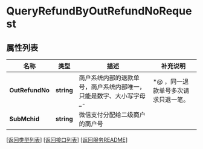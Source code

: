 # QueryRefundByOutRefundNoRequest

## 属性列表

名称 | 类型 | 描述 | 补充说明
------------ | ------------- | ------------- | -------------
**OutRefundNo** | **string** | 商户系统内部的退款单号，商户系统内部唯一，只能是数字、大小写字母_-|*@ ，同一退款单号多次请求只退一笔。 | 
**SubMchid** | **string** | 微信支付分配给二级商户的商户号 | 

[\[返回类型列表\]](README.md#类型列表)
[\[返回接口列表\]](README.md#接口列表)
[\[返回服务README\]](README.md)


